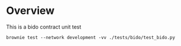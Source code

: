 # Overview

This is a bido contract unit test

~~~shell
brownie test --network development -vv ./tests/bido/test_bido.py
~~~